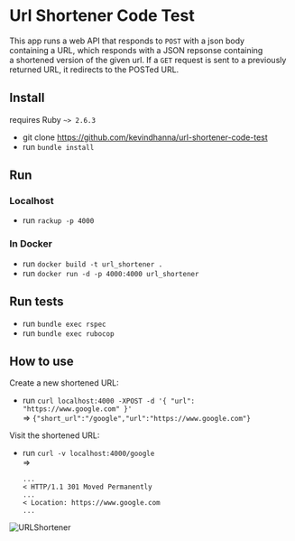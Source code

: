 # Url Shortener Code Test
This app runs a web API that responds to `POST` with a json body  
containing a URL, which responds with a JSON repsonse containing  
a shortened version of the given url.
If a `GET` request is sent to a previously returned URL, it redirects
to the POSTed URL.
  
## Install
requires Ruby `~> 2.6.3`
  
- git clone https://github.com/kevindhanna/url-shortener-code-test
- run `bundle install`
  
## Run
### Localhost
  
- run `rackup -p 4000`
  
### In Docker
  
- run `docker build -t url_shortener .`
- run `docker run -d -p 4000:4000 url_shortener`

## Run tests
  
- run `bundle exec rspec`
- run `bundle exec rubocop`

## How to use
  
Create a new shortened URL:
- run `curl localhost:4000 -XPOST -d '{ "url": "https://www.google.com" }'`  
  => `{"short_url":"/google","url":"https://www.google.com"}`

Visit the shortened URL:
- run `curl -v localhost:4000/google`  
  => 
  ```
  ...
  < HTTP/1.1 301 Moved Permanently
  ...
  < Location: https://www.google.com
  ...
  ```
![URLShortener](https://i.imgur.com/EaWDGdW.png)

